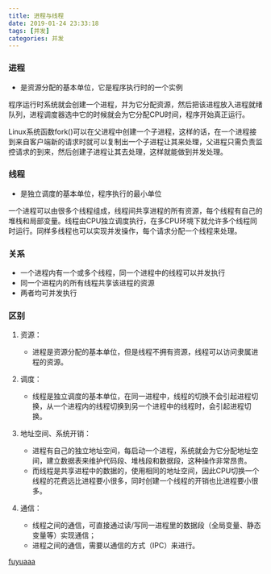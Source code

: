 ```yaml
---
title: 进程与线程
date: 2019-01-24 23:33:18
tags: [并发]
categories: 并发
---
```

### 进程
- 是资源分配的基本单位，它是程序执行时的一个实例

程序运行时系统就会创建一个进程，并为它分配资源，然后把该进程放入进程就绪队列，进程调度器选中它的时候就会为它分配CPU时间，程序开始真正运行。

Linux系统函数fork()可以在父进程中创建一个子进程，这样的话，在一个进程接到来自客户端新的请求时就可以复制出一个子进程让其来处理，父进程只需负责监控请求的到来，然后创建子进程让其去处理，这样就能做到并发处理。

### 线程
- 是独立调度的基本单位，程序执行的最小单位

一个进程可以由很多个线程组成，线程间共享进程的所有资源，每个线程有自己的堆栈和局部变量。线程由CPU独立调度执行，在多CPU环境下就允许多个线程同时运行。同样多线程也可以实现并发操作，每个请求分配一个线程来处理。

### 关系
- 一个进程内有一个或多个线程，同一个进程中的线程可以并发执行
- 同一个进程内的所有线程共享该进程的资源
- 两者均可并发执行

### 区别

1.  资源：
	- 进程是资源分配的基本单位，但是线程不拥有资源，线程可以访问隶属进程的资源。
2. 调度：
	- 线程是独立调度的基本单位，在同一进程中，线程的切换不会引起进程切换，从一个进程内的线程切换到另一个进程中的线程时，会引起进程切换。



3. 地址空间、系统开销：

	- 进程有自己的独立地址空间，每启动一个进程，系统就会为它分配地址空间，建立数据表来维护代码段、堆栈段和数据段，这种操作非常昂贵。
	- 而线程是共享进程中的数据的，使用相同的地址空间，因此CPU切换一个线程的花费远比进程要小很多，同时创建一个线程的开销也比进程要小很多。

4. 通信： 
	- 线程之间的通信，可直接通过读/写同一进程里的数据段（全局变量、静态变量等）实现通信；
	- 进程之间的通信，需要以通信的方式（IPC）来进行。

[fuyuaaa](https://github.com/fuyuaaa/)